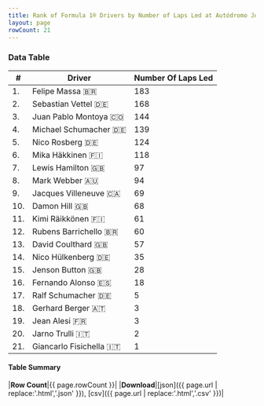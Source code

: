 ```yaml
---
title: Rank of Formula 1® Drivers by Number of Laps Led at Autódromo José Carlos Pace
layout: page
rowCount: 21
---
```


<canvas id="chart" width="400" height="180"></canvas>
<script>
var data = {
    "datasets": [
        {
            "backgroundColor": [
                "#f3a935",
                "#f3a935",
                "#f3a935",
                "#f3a935",
                "#f3a935",
                "#f3a935",
                "#f3a935",
                "#f3a935",
                "#f3a935",
                "#f3a935",
                "#f3a935",
                "#f3a935",
                "#f3a935",
                "#f3a935",
                "#f3a935",
                "#f3a935",
                "#f3a935",
                "#f3a935",
                "#f3a935",
                "#f3a935",
                "#f3a935"
            ],
            "borderColor": [
                "#f68639",
                "#f68639",
                "#f68639",
                "#f68639",
                "#f68639",
                "#f68639",
                "#f68639",
                "#f68639",
                "#f68639",
                "#f68639",
                "#f68639",
                "#f68639",
                "#f68639",
                "#f68639",
                "#f68639",
                "#f68639",
                "#f68639",
                "#f68639",
                "#f68639",
                "#f68639",
                "#f68639"
            ],
            "borderWidth": 1,
            "data": [
                183.0,
                168.0,
                144.0,
                139.0,
                124.0,
                118.0,
                97.0,
                94.0,
                69.0,
                68.0,
                61.0,
                60.0,
                57.0,
                35.0,
                28.0,
                18.0,
                5.0,
                3.0,
                3.0,
                2.0,
                1.0
            ],
            "label": "Number Of Laps Led"
        }
    ],
    "labels": [
        "Felipe Massa",
        "Sebastian Vettel",
        "Juan Pablo Montoya",
        "Michael Schumacher",
        "Nico Rosberg",
        "Mika Häkkinen",
        "Lewis Hamilton",
        "Mark Webber",
        "Jacques Villeneuve",
        "Damon Hill",
        "Kimi Räikkönen",
        "Rubens Barrichello",
        "David Coulthard",
        "Nico Hülkenberg",
        "Jenson Button",
        "Fernando Alonso",
        "Ralf Schumacher",
        "Gerhard Berger",
        "Jean Alesi",
        "Jarno Trulli",
        "Giancarlo Fisichella"
    ]
};
var options = {
  legend: {
    display: false
  },
  scales: {
    xAxes: [{
      ticks: {
        beginAtZero: true,
        maxRotation: 180,
        display: window.innerWidth > 800
      }
    }],
    yAxes: [{
      ticks: {
        beginAtZero: true
      }
    }]
  },
  onResize: function(chart, size) {
    chart.options.scales.xAxes[0].ticks.display = size.width > 800;
  }
};
var chart = new Chart("chart", {
    data: data,
    type: 'bar',
    options: options
});
</script>

<!-- div id="chart-navigation">
<button onclick="window.location = chart.toBase64Image();">Save as Image</button>
<button onclick="window.location = chart.toBase64Image();">Hello</button>
<button onclick="window.location = chart.toBase64Image();">Hello</button>
<select>
<option>one</option>
<option>two</option>
<option>three</option>
</select>
</div -->




### Data Table

| # | Driver | Number Of Laps Led |
|--|--|--|
| 1. | Felipe Massa 🇧🇷 | 183 |
| 2. | Sebastian Vettel 🇩🇪 | 168 |
| 3. | Juan Pablo Montoya 🇨🇴 | 144 |
| 4. | Michael Schumacher 🇩🇪 | 139 |
| 5. | Nico Rosberg 🇩🇪 | 124 |
| 6. | Mika Häkkinen 🇫🇮 | 118 |
| 7. | Lewis Hamilton 🇬🇧 | 97 |
| 8. | Mark Webber 🇦🇺 | 94 |
| 9. | Jacques Villeneuve 🇨🇦 | 69 |
| 10. | Damon Hill 🇬🇧 | 68 |
| 11. | Kimi Räikkönen 🇫🇮 | 61 |
| 12. | Rubens Barrichello 🇧🇷 | 60 |
| 13. | David Coulthard 🇬🇧 | 57 |
| 14. | Nico Hülkenberg 🇩🇪 | 35 |
| 15. | Jenson Button 🇬🇧 | 28 |
| 16. | Fernando Alonso 🇪🇸 | 18 |
| 17. | Ralf Schumacher 🇩🇪 | 5 |
| 18. | Gerhard Berger 🇦🇹 | 3 |
| 19. | Jean Alesi 🇫🇷 | 3 |
| 20. | Jarno Trulli 🇮🇹 | 2 |
| 21. | Giancarlo Fisichella 🇮🇹 | 1 |

#### Table Summary

|**Row Count**|{{ page.rowCount }}|
|**Download**|[json]({{ page.url | replace:'.html','.json' }}), [csv]({{ page.url | replace:'.html','.csv' }})|
